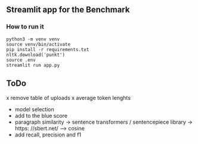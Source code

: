 ## Streamlit app for the Benchmark

### How to run it

```
python3 -m venv venv
source venv/bin/activate
pip install -r requirements.txt
nltk.download('punkt')
source .env
streamlit run app.py
```



## ToDo
x remove table of uploads
x average token lenghts
- model selection
- add to the blue score
- paragraph similarity -> sentence transformers / sentencepiece library -> https: //sbert.net/ --> cosine
- add recall, precision and f1